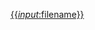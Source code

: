 [{{_input_:filename}}](~/notes/{{_input_:category}}/{{_expr_:strftime('%Y-%m-%d')}}-{{_input_:filename}}.md)
